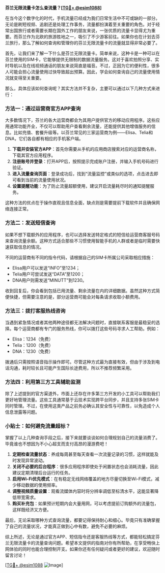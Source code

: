 **芬兰无限流量卡怎么查流量？[[TG💪+ @esim1088](https://t.me/s/esim1088)]**

在当今这个数字化的时代，手机流量已经成为我们日常生活中不可或缺的一部分。无论是刷短视频、追剧还是处理工作事务，流量都扮演着至关重要的角色。对于经常出国旅行或者需要长期在国外工作的朋友来说，一张优质的流量卡显得尤为重要。而芬兰作为北欧的旅游胜地之一，吸引了不少游客前往。如果你也在计划去芬兰旅行，那么了解如何查询和管理你的芬兰无限流量卡的流量就显得非常必要了。

首先，让我们来了解一下什么是芬兰无限流量卡。简单来说，这种卡是一种可以在芬兰使用的SIM卡，它能够提供无限制的数据流量服务。这对于喜欢拍照分享、实时导航以及在线视频通话的朋友来说简直是福音。不过，正因为它的便利性，很多人可能会担心流量使用过快导致超出预算。因此，学会如何查询自己的流量使用情况就变得至关重要。

那么，具体应该如何查询呢？其实方法并不复杂，主要可以通过以下几种方式来进行：

### 方法一：通过运营商官方APP查询

大多数情况下，芬兰的各大运营商都会为其用户提供官方的移动应用程序。这些应用通常功能齐全，不仅可以帮助用户查看剩余流量，还能提供其他增值服务的信息。比如充值、套餐升级等。以芬兰常见的三家运营商为例——Elisa、Telia和DNA，它们各自都有相应的手机客户端。

1. **下载并安装官方APP**：首先你需要从手机的应用商店搜索对应的运营商名称，下载其官方应用程序。
2. **注册账号并登录**：打开APP后，按照提示完成账户注册，并输入手机号码进行验证。
3. **进入流量查询页面**：登录成功后，找到“流量监控”或类似的选项，点击进去即可看到当前的流量使用状况。
4. **设置提醒功能**：为了防止流量超额使用，建议开启流量耗尽时的通知提醒服务。

这种方法的优点在于操作直观且信息全面，缺点则是需要提前下载软件并且确保网络连接正常。

### 方法二：发送短信查询

如果不想下载额外的应用程序，也可以选择发送特定格式的短信给运营商客服号码来查询流量余额。这种方式适合那些不习惯使用智能手机的人群或者是临时需要快速获取信息的情况。

不同的运营商有不同的指令代码，请根据自己的SIM卡所属公司采取相应措施：
- Elisa用户可以发送“INFO”至1234；
- Telia用户可尝试发送“DATA”至1200；
- DNA用户则需发送“MINUTT”到1230。

收到回复后，你会看到包括已用流量、剩余流量在内的详细数据。虽然这种方式简便快捷，但需要注意的是，部分运营商可能会对每条请求收取小额费用。

### 方法三：拨打客服热线咨询

当遇到紧急情况或者其他两种途径都无法解决问题时，直接联系客服是最稳妥的选择。每个运营商都有专门的服务热线，你可以拨打这些号码寻求人工帮助。例如：
- Elisa：1234（免费）
- Telia：1200（免费）
- DNA：1230（免费）

拨通后只需按照语音指示操作即可。尽管这种方式最为直接有效，但由于涉及到电话沟通，耗时较长且可能产生国际长途费用，所以不推荐频繁采用。

### 方法四：利用第三方工具辅助监测

除了上述提到的官方渠道外，市面上还存在许多第三方开发的小工具可以帮助我们更好地管理流量。这些工具通常基于云技术实现跨平台同步，并且支持多张SIM卡同时管理。不过，在使用这类产品之前务必确认其安全性与可靠性，以免造成个人信息泄露等问题。

### 小贴士：如何避免流量超标？

掌握了以上几种查询手段之后，接下来就要谈谈如何合理规划自己的流量消费了。毕竟谁也不想因为不小心超支而支付高昂的漫游费吧！

1. **定期检查流量状态**：养成每周甚至每天查看一次流量记录的习惯，这样就能及时发现异常波动。
2. **关闭不必要的后台程序**：很多应用程序即使处于闲置状态也会消耗流量，因此建议定期清理后台运行的任务。
3. **启用Wi-Fi优先模式**：在有稳定无线网络覆盖的地方尽量切换至Wi-Fi模式，减少移动数据的使用频率。
4. **调整视频质量设置**：观看流媒体内容时将分辨率调低至标清水平，这能显著降低带宽需求。
5. **购买补充包**：如果预计短期内会大量用网，可以考虑提前订购额外的流量包，这样既经济又方便。

最后，无论采取哪种方式查询流量，都要记得保持耐心和细心。毕竟只有准确掌握了自己的流量状况，才能真正做到心中有数，避免不必要的麻烦。

综上所述，无论是通过官方APP、短信指令还是客服热线等方式，都能轻松搞定芬兰无限流量卡的流量查询问题。希望本文提供的指南对你有所帮助，在享受畅快上网体验的同时也能合理控制开支。如果你还有任何疑问或者更好的建议，欢迎随时留言讨论！

[[TG💪+ @esim1088](https://t.me/s/esim1088) ![Image](https://i.postimg.cc/4NQfJmqS/Snipaste-2025-05-13-00-14-12.png)]